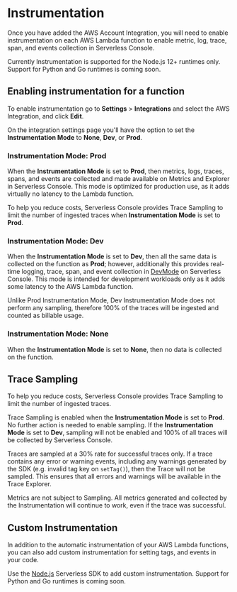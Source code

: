 <!--
title: Instrumentation
menuText: Instrumentation
description: Instrumenting your services with Serverless Console
menuOrder: 2
-->

# Instrumentation

Once you have added the AWS Account Integration, you will need to enable
instrumentation on each AWS Lambda function to enable metric, log, trace, span,
and events collection in Serverless Console.

Currently Instrumentation is supported for the Node.js 12+ runtimes only.
Support for Python and Go runtimes is coming soon.

## Enabling instrumentation for a function

To enable instrumentation go to **Settings** > **Integrations** and select the
AWS Integration, and click **Edit**.

On the integration settings page you'll have the option to set the
**Instrumentation Mode** to **None**, **Dev**, or **Prod**.

### Instrumentation Mode: Prod

When the **Instrumentation Mode** is set to **Prod**, then metrics, logs,
traces, spans, and events are collected and made available on Metrics and
Explorer in Serverless Console. This mode is optimized for production use, as
it adds virtually no latency to the Lambda function.

To help you reduce costs, Serverless Console provides Trace Sampling to limit
the number of ingested traces when **Instrumentation Mode** is set to **Prod**.

### Instrumentation Mode: Dev

When the **Instrumentation Mode** is set to **Dev**, then all the same data is
collected on the function as **Prod**; however, additionally this provides
real-time logging, trace, span, and event collection in [DevMode](./application-guide/dev-mode.md)
on Serverless Console. This mode is intended for development workloads only as
it adds some latency to the AWS Lambda function.

Unlike Prod Instrumentation Mode, Dev Instrumentation Mode does not perform any
sampling, therefore 100% of the traces will be ingested and counted as billable
usage.

### Instrumentation Mode: None

When the **Instrumentation Mode** is set to **None**, then no data is collected
on the function.

## Trace Sampling

To help you reduce costs, Serverless Console provides Trace Sampling to limit
the number of ingested traces.

Trace Sampling is enabled when the **Instrumentation Mode** is set to **Prod**.
No further action is needed to enable sampling. If the **Instrumentation Mode**
is set to **Dev**, sampling will not be enabled and 100% of all traces will be
collected by Serverless Console.

Traces are sampled at a 30% rate for successful traces only. If a trace contains
any error or warning events, including any warnings generated by the SDK (e.g.
invalid tag key on `setTag()`), then the Trace will not be sampled. This ensures
that all errors and warnings will be available in the Trace Explorer.

Metrics are not subject to Sampling. All metrics generated and collected by the
Instrumentation will continue to work, even if the trace was successful. 

## Custom Instrumentation

In addition to the automatic instrumentation of your AWS Lambda functions, you
can also add custom instrumentation for setting tags, and events in your code. 

Use the [Node.js](./nodejs-sdk.md) Serverless SDK to add custom instrumentation.
Support for Python and Go runtimes is coming soon.
